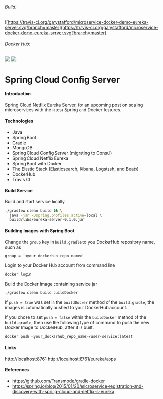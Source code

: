 ###### Build:  
![https://travis-ci.org/garystafford/microservice-docker-demo-eureka-server.svg?branch=master](https://travis-ci.org/garystafford/microservice-docker-demo-eureka-server.svg?branch=master)

###### Docker Hub:  
[![](https://images.microbadger.com/badges/version/garystafford/microservice-docker-demo-eureka-server.svg)](http://microbadger.com/images/garystafford/microservice-docker-demo-eureka-server "Get your own version badge on microbadger.com")   [![](https://images.microbadger.com/badges/image/garystafford/microservice-docker-demo-eureka-server.svg)](http://microbadger.com/images/garystafford/microservice-docker-demo-eureka-server "Get your own image badge on microbadger.com")

# Spring Cloud Config Server

#### Introduction
Spring Cloud Netflix Eureka Server, for an upcoming post on scaling microservices with the latest Spring and Docker features.

#### Technologies
* Java
* Spring Boot
* Gradle
* MongoDB
* Spring Cloud Config Server (migrating to Consul)
* Spring Cloud Netflix Eureka
* Spring Boot with Docker
* The Elastic Stack (Elasticsearch, Kibana, Logstash, and Beats)
* DockerHub
* Travis CI

#### Build Service
Build and start service locally
```bash
./gradlew clean build && \
  java -jar -Dspring.profiles.active=local \
  build/libs/eureka-server-0.1.0.jar
```

#### Building Images with Spring Boot
Change the `group` key in `build.gradle` to you DockerHub repository name, such as
```text
group = '<your_dockerhub_repo_name>'
```

Login to your Docker Hub account from command line
```bash
docker login
```

Build the Docker Image containing service jar
```bash
./gradlew clean build buildDocker
```
If `push = true` was set in the `buildDocker` method of the `build.gradle`, the images
is automatically pushed to your DockerHub account.

If you chose to set `push = false` within the `buildDocker` method of the `build.gradle`,
then use the following type of command to push the new Docker Image to DockerHub, after it is built.
```bash
docker push <your_dockerhub_repo_name>/user-service:latest
```

#### Links
http://localhost:8761
http://localhost:8761/eureka/apps

#### References
* https://github.com/Transmode/gradle-docker
* https://spring.io/blog/2015/01/20/microservice-registration-and-discovery-with-spring-cloud-and-netflix-s-eureka
